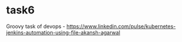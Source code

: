 # task6
Groovy task of devops - https://www.linkedin.com/pulse/kubernetes-jenkins-automation-using-file-akansh-agarwal
